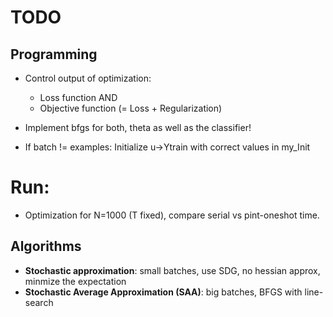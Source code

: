# TODO

## Programming
* Control output of optimization:
    - Loss function AND 
    - Objective function (= Loss + Regularization)
* Implement bfgs for both, theta as well as the classifier!

* If batch != examples: Initialize u->Ytrain with correct values in my_Init

# Run:
* Optimization for N=1000 (T fixed), compare serial vs pint-oneshot time. 

## Algorithms
* **Stochastic approximation**: small batches, use SDG, no hessian approx, minmize the expectation 
* **Stochastic Average Approximation (SAA)**: big batches, BFGS with line-search
